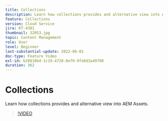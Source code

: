 ```yaml
---
title: Collections
description: Learn how collections provides and alternative view into AEM Assets.
feature: Collections
version: Cloud Service
jira: KT-4301
thumbnail: 32053.jpg
topic: Content Management
role: User
level: Beginner
last-substantial-update: 2022-06-01
doc-type: Feature Video
exl-id: b28810bd-1c19-4720-8ef0-9fe8d3a49708
duration: 362
---
```

# Collections

Learn how collections provides and alternative view into AEM Assets.

>[!VIDEO](https://video.tv.adobe.com/v/32053?quality=12&learn=on)
